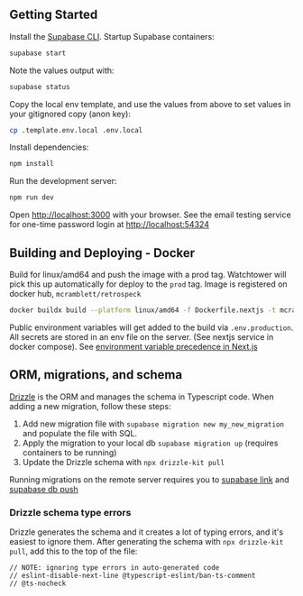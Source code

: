 ## Getting Started

Install the [Supabase CLI](https://supabase.com/docs/guides/local-development).
Startup Supabase containers:
```bash
supabase start
```
Note the values output with:
```bash
supabase status
```
Copy the local env template, and use the values from above to set values in your gitignored copy (anon key):
```bash
cp .template.env.local .env.local
```

Install dependencies:
```bash
npm install
```

Run the development server:

```bash
npm run dev
```

Open [http://localhost:3000](http://localhost:3000) with your browser.
See the email testing service for one-time password login at [http://localhost:54324](http://localhost:54324)

## Building and Deploying - Docker
Build for linux/amd64 and push the image with a prod tag. Watchtower will pick this up automatically for deploy to the `prod` tag.
Image is registered on docker hub, `mcramblett/retrospeck`
```zsh
docker buildx build --platform linux/amd64 -f Dockerfile.nextjs -t mcramblett/retrospeck:prod --push .
```
Public environment variables will get added to the build via `.env.production`. All secrets are stored in an env file on the server. (See nextjs service in docker compose). See [environment variable precedence in Next.js](https://nextjs.org/docs/app/building-your-application/configuring/environment-variables#environment-variable-load-order)

## ORM, migrations, and schema
[Drizzle](https://orm.drizzle.team/docs/migrations) is the ORM and manages the schema in Typescript code.
When adding a new migration, follow these steps:
1. Add new migration file with `supabase migration new my_new_migration` and populate the file with SQL.
2. Apply the migration to your local db `supabase migration up` (requires containers to be running)
3. Update the Drizzle schema with `npx drizzle-kit pull`

Running migrations on the remote server requires you to [supabase link](https://supabase.com/docs/reference/cli/supabase-link) and [supabase db push](https://supabase.com/docs/reference/cli/supabase-db-push)

### Drizzle schema type errors

Drizzle generates the schema and it creates a lot of typing errors, and it's easiest to ignore them. After
generating the schema with `npx drizzle-kit pull`, add this to the top of the file:

```
// NOTE: ignoring type errors in auto-generated code
// eslint-disable-next-line @typescript-eslint/ban-ts-comment
// @ts-nocheck
```
